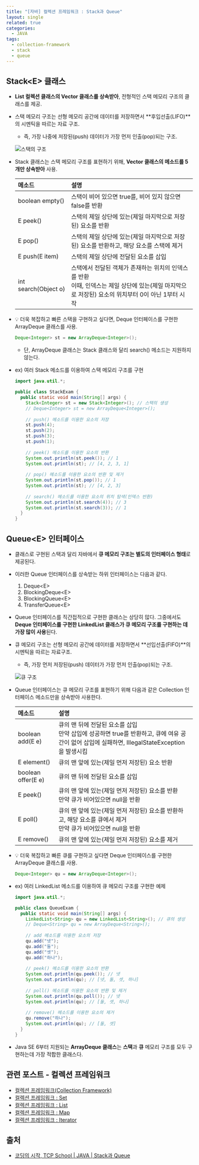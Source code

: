 ```yaml
---
title: "[자바] 컬렉션 프레임워크 : Stack과 Queue"
layout: single
related: true
categories:
  - JAVA
tags:
  - collection-framework
  - stack
  - queue
---
```


## Stack\<E> 클래스
- **List 컬렉션 클래스의 Vector 클래스를 상속받아**, 전형적인 스택 메모리 구조의 클래스를 제공.
- 스택 메모리 구조는 선형 메모리 공간에 데이터를 저장하면서 **후입선출(LIFO)**의 시멘틱을 따르는 자료 구조.
  - 즉, 가장 나중에 저장된(push) 데이터가 가장 먼저 인출(pop)되는 구조.
  
  ![스택의 구조](/assets/images/java/stack.png)
  
  
- Stack 클래스는 스택 메모리 구조를 표현하기 위해, **Vector 클래스의 메소드를 5개만 상속받아** 사용.

  | 메소드 | 설명 |
  |:------|:------|
  | boolean empty() | 스택이 비어 있으면 true를, 비어 있지 않으면 false를 반환 |
  | E peek() | 스택의 제일 상단에 있는(제일 마지막으로 저장된) 요소를 반환 |
  | E pop() | 스택의 제일 상단에 있는(제일 마지막으로 저장된) 요소를 반환하고, 해당 요소를 스택에 제거 |
  | E push(E item) | 스택의 제일 상단에 전달된 요소를 삽입 |
  | int search(Object o) | 스택에서 전달된 객체가 존재하는 위치의 인덱스를 반환<br/>이때, 인덱스는 제일 상단에 있는(제일 마지막으로 저장된) 요소의 위치부터 0이 아닌 1부터 시작 |
  
  
- 💡 더욱 복잡하고 빠른 스택을 구현하고 싶다면, Deque 인터페이스를 구현한 ArrayDeque 클래스를 사용.

  ```java
  Deque<Integer> st = new ArrayDeque<Integer>();
  ```
  - 단, ArrayDeque 클래스는 Stack 클래스와 달리 search() 메소드는 지원하지 않는다.


- ex) 여러 Stack 메소드를 이용하여 스택 메모리 구조를 구현

  ```java
  import java.util.*;
  
  public class StackExam {
    public static void main(String[] args) {
      Stack<Integer> st = new Stack<Integer>(); // 스택의 생성
      // Deque<Integer> st = new ArrayDeque<Integer>();
      
      // push() 메소드를 이용한 요소의 저장
      st.push(4);
      st.push(2);
      st.push(3);
      st.push(1);
      
      // peek() 메소드를 이용한 요소의 반환
      System.out.println(st.peek()); // 1
      System.out.println(st); // [4, 2, 3, 1]
      
      // pop() 메소드를 이용한 요소의 반환 및 제거
      System.out.println(st.pop()); // 1
      System.out.println(st); // [4, 2, 3]
      
      // search() 메소드를 이용한 요소의 위치 탐색(인덱스 반환)
      System.out.println(st.search(4)); // 3
      System.out.println(st.search(3)); // 1
    }
  }
  ```
  
## Queue\<E> 인터페이스
- 클래스로 구현된 스택과 달리 자바에서 **큐 메모리 구조는 별도의 인터페이스 형태**로 제공된다.
- 이러한 Queue 인터페이스를 상속받는 하위 인터페이스는 다음과 같다.
  1. Deque\<E>
  2. BlockingDeque\<E>
  3. BlockingQueue\<E>
  4. TransferQueue\<E>
  
- Queue 인터페이스를 직간접적으로 구현한 클래스는 상당히 많다. 그중에서도 **Deque 인터페이스를 구현한 LinkedList 클래스가 큐 메모리 구조를 구현하는 데 가장 많이 사용**된다.
- 큐 메모리 구조는 선형 메모리 공간에 데이터를 저장하면서 **선입선출(FIFO)**의 시멘틱을 따르는 자료구조.
  - 즉, 가장 먼저 저장된(push) 데이터가 가장 먼저 인출(pop)되는 구조.
  
  ![큐 구조](/assets/images/java/queue.png)
  
  
- Queue 인터페이스는 큐 메모리 구조를 표현하기 위해 다음과 같은 Collection 인터페이스 메소드만을 상속받아 사용한다.

  | 메소드 | 설명 |
  |:------|:------|
  | boolean add(E e) | 큐의 맨 뒤에 전달된 요소를 삽입<br/>만약 삽입에 성공하면 true를 반환하고, 큐에 여유 공간이 없어 삽입에 실패하면, IllegalStateException을 발생시킴
  | E element() | 큐의 맨 앞에 있는(제일 먼저 저장된) 요소 반환 |
  | boolean offer(E e) | 큐의 맨 뒤에 전달된 요소를 삽입 |
  | E peek() | 큐의 맨 앞에 있는(제일 먼저 저장된) 요소를 반환<br/>만약 큐가 비어있으면 null을 반환 |
  | E poll() | 큐의 맨 앞에 있는(제일 먼저 저장된) 요소를 반환하고, 해당 요소를 큐에서 제거<br/>만약 큐가 비어있으면 null을 반환 |
  | E remove() | 큐의 맨 앞에 있는(제일 먼저 저장된) 요소를 제거 |
  
  
- 💡 더욱 복잡하고 빠른 큐를 구현하고 싶다면 Deque 인터페이스를 구현한 ArrayDeque 클래스를 사용.

  ```java
  Deque<Integer> qu = new ArrayDeque<Integer>();
  ```
  
  
- ex) 여러 LinkedList 메소드를 이용하여 큐 메모리 구조를 구현한 예제

  ```java
  import java.util.*;
  
  public class QueueExam {
    public static void main(String[] args) {
      LinkedList<String> qu = new LinkedList<String>(); // 큐의 생성
      // Deque<String> qu = new ArrayDeque<String>();
      
      // add 메소드를 이용한 요소의 저장
      qu.add("넷");
      qu.add("둘");
      qu.add("셋");
      qu.add("하나");
      
      // peek() 메소드를 이용한 요소의 반환
      System.out.println(qu.peek()); // 넷
      System.out.println(qu); // [넷, 둘, 셋, 하나]
      
      // poll() 메소드를 이용한 요소의 반환 및 제거
      System.out.println(qu.poll()); // 넷
      System.out.println(qu); // [둘, 셋, 하나]
      
      // remove() 메소드를 이용한 요소의 제거
      qu.remove("하나");
      System.out.println(qu); // [둘, 셋]
    }
  }
  ```
  
- Java SE 6부터 지원되는 **ArrayDeque 클래스**는 **스택**과 **큐** 메모리 구조를 모두 구현하는데 가장 적합한 클래스다.

## 관련 포스트 - 컬렉션 프레임워크
- [컬렉션 프레임워크(Collection Framework)](https://seo2021.github.io/java/programmers-lectures/java-intermediate-collection-framework/)
- [컬렉션 프레임워크 : Set](https://seo2021.github.io/java/programmers-lectures/java-intermediate-collection-framework-set/)
- [컬렉션 프레임워크 : List](https://seo2021.github.io/java/programmers-lectures/java-intermediate-collection-framework-list/)
- [컬렉션 프레임워크 : Map](https://seo2021.github.io/java/programmers-lectures/java-intermediate-collection-framework-map/)
- [컬렉션 프레임워크 : Iterator](https://seo2021.github.io/java/001-java-collection-framework-iterator/)
  
## 출처
- [코딩의 시작, TCP School \| JAVA \| Stack과 Queue](https://www.tcpschool.com/java/java_collectionFramework_stackQueue)
